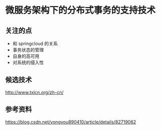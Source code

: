 # 微服务架构下的分布式事务的支持技术

## 关注的点

* 和 springcloud 的关系
* 事务状态的管理
* 自身的高可用
* 对系统的侵入性

## 候选技术

http://www.txlcn.org/zh-cn/

## 参考资料

https://blog.csdn.net/yongyou890410/article/details/82719062